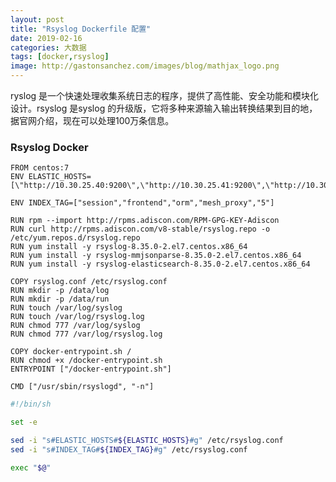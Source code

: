 ```yaml
---
layout: post
title: "Rsyslog Dockerfile 配置"
date: 2019-02-16
categories: 大数据
tags: [docker,rsyslog]
image: http://gastonsanchez.com/images/blog/mathjax_logo.png
---
```


ryslog 是一个快速处理收集系统日志的程序，提供了高性能、安全功能和模块化设计。rsyslog 是syslog 的升级版，它将多种来源输入输出转换结果到目的地，据官网介绍，现在可以处理100万条信息。

<!-- more -->

### Rsyslog Docker  

```shell
FROM centos:7
ENV ELASTIC_HOSTS=[\"http://10.30.25.40:9200\",\"http://10.30.25.41:9200\",\"http://10.30.25.42:9200\"]

ENV INDEX_TAG=["session","frontend","orm","mesh_proxy","5"]

RUN rpm --import http://rpms.adiscon.com/RPM-GPG-KEY-Adiscon
RUN curl http://rpms.adiscon.com/v8-stable/rsyslog.repo -o /etc/yum.repos.d/rsyslog.repo
RUN yum install -y rsyslog-8.35.0-2.el7.centos.x86_64
RUN yum install -y rsyslog-mmjsonparse-8.35.0-2.el7.centos.x86_64
RUN yum install -y rsyslog-elasticsearch-8.35.0-2.el7.centos.x86_64

COPY rsyslog.conf /etc/rsyslog.conf
RUN mkdir -p /data/log
RUN mkdir -p /data/run
RUN touch /var/log/syslog
RUN touch /var/log/rsyslog.log
RUN chmod 777 /var/log/syslog
RUN chmod 777 /var/log/rsyslog.log

COPY docker-entrypoint.sh /
RUN chmod +x /docker-entrypoint.sh
ENTRYPOINT ["/docker-entrypoint.sh"]

CMD ["/usr/sbin/rsyslogd", "-n"]

```

```bash docker-entrypoint 用于将conf ELASTIC地址转换为对应环境变量
#!/bin/sh

set -e

sed -i "s#ELASTIC_HOSTS#${ELASTIC_HOSTS}#g" /etc/rsyslog.conf
sed -i "s#INDEX_TAG#${INDEX_TAG}#g" /etc/rsyslog.conf

exec "$@"

```